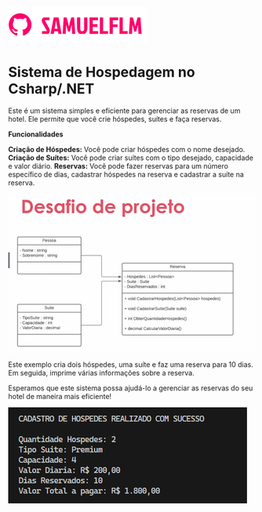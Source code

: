 <img src="Image/logo.png" alt="logo_samuelflm">


# Sistema de Hospedagem no Csharp/.NET

<p>
Este é um sistema simples e eficiente para gerenciar as reservas de um hotel. Ele permite que você crie hóspedes, suítes e faça reservas.

<b>Funcionalidades</b>

<b>Criação de Hóspedes:</b> Você pode criar hóspedes com o nome desejado.
<b>Criação de Suítes:</b> Você pode criar suítes com o tipo desejado, capacidade e valor diário.
<b>Reservas:</b> Você pode fazer reservas para um número específico de dias, cadastrar hóspedes na reserva e cadastrar a suíte na reserva.

</p>

<img src="Image/desafio.png" alt="logo_samuelflm">

<p>
Este exemplo cria dois hóspedes, uma suíte e faz uma reserva para 10 dias. Em seguida, imprime várias informações sobre a reserva.

Esperamos que este sistema possa ajudá-lo a gerenciar as reservas do seu hotel de maneira mais eficiente!
</p>

<img src="Image/result.png" alt="logo_samuelflm">

